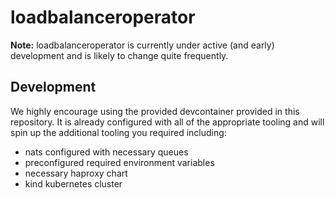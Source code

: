 # loadbalanceroperator 

**Note:** loadbalanceroperator is currently under active (and early) development and is likely to change quite frequently.

## Development

We highly encourage using the provided devcontainer provided in this repository. It is already configured with all of the appropriate tooling and will spin up the additional tooling you required including:
- nats configured with necessary queues
- preconfigured required environment variables
- necessary haproxy chart
- kind kubernetes cluster
